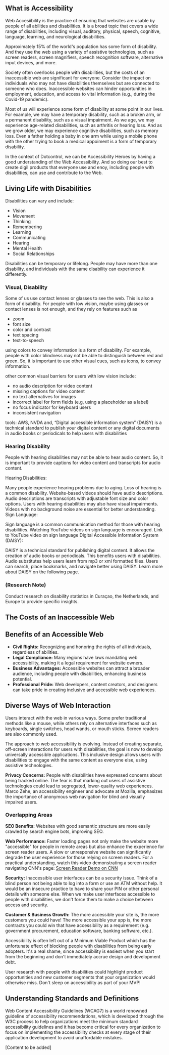 ## What is Accessibility

Web Accesiibility is the practice of ensuring that websites are usable by people of all abilities and disabilities. It is a broad topic that covers a wide range of disabilities, including visual, auditory, physical, speech, cognitive, language, learning, and neurological disabilities.

Approximately 15% of the world's population has some form of disability. And they use the web using a variety of assistive technologies, such as screen readers, screen magnifiers, speech recognition software, alternative input devices, and more.

Society often overlooks people with disabilities, but the costs of an inaccessible web are significant for everyone. Consider the impact on individuals who may not have disabilities themselves but are connected to someone who does. Inaccessible websites can hinder opportunities in employment, education, and access to vital information (e.g., during the Covid-19 pandemic).

Most of us will experience some form of disability at some point in our lives. For example, we may have a temporary disability, such as a broken arm, or a permanent disability, such as a visual impairment. As we age, we may experience age-related disabilities, such as arthritis or hearing loss. And as we grow older, we may experience cognitive disabilities, such as memory loss. Even a father holding a baby in one arm while using a mobile phone with the other trying to book a medical appoiment is a form of temporary disability.

In the context of Dotcontrol, we can be Accessibility Heroes by having a good understanding of the Web Accessibility. And so doing our best to create digil products that everyone use and enoy, including people with disabilities, can use and contribute to the Web.

## Living Life with Disabilities

Disabilities can vary and include:

- Vision
- Movement
- Thinking
- Remembering
- Learning
- Communicating
- Hearing
- Mental Health
- Social Relationships

Disabilities can be temporary or lifelong. People may have more than one disability, and individuals with the same disability can experience it differently.

### Visual, Disability

Some of us use contact lenses or glasses to see the web. This is also a form of disability. For people with low vision, maybe using glasses or contact lenses is not enough, and they rely on features such as

- zoom
- font size
- color and contrast
- text spacing
- text-to-speech

using colors to convey information is a form of disability. For example, people with color blindness may not be able to distinguish between red and green. So, it is important to use other visual cues, such as icons, to convey information.

other common visual barriers for users with low vision include:

- no audio description for video content
- missing captions for video content
- no text alternatives for images
- incorrect label for form fields (e.g, using a placeholder as a label)
- no focus indicator for keyboard users
- inconsistent navigation

tools:
AWS, NVDA and, “Digital accessible information system” (DAISY) is a technical standard to publish your
digital content or any digital documents in audio books or periodicals to
help users with disabilities

### Hearing Disability

People with hearing disabilities may not be able to hear audio content. So, it is important to provide captions for video content and transcripts for audio content.

Hearing Disabilities:

Many people experience hearing problems due to aging.
Loss of hearing is a common disability.
Website-based videos should have audio descriptions.
Audio descriptions are transcripts with adjustable font size and color options.
Users with hearing disabilities may also have visual impairments.
Videos with no background noise are essential for better understanding.
Sign Language:

Sign language is a common communication method for those with hearing disabilities.
Watching YouTube videos on sign language is encouraged.
Link to YouTube video on sign language
Digital Accessible Information System (DAISY):

DAISY is a technical standard for publishing digital content.
It allows the creation of audio books or periodicals.
This benefits users with disabilities.
Audio substitutes help users learn from mp3 or xml formatted files.
Users can search, place bookmarks, and navigate better using DAISY.
Learn more about DAISY on the following page.


### (Research Note)

Conduct research on disability statistics in Curaçao, the Netherlands, and Europe to provide specific insights.

## The Costs of an Inaccessible Web

## Benefits of an Accessible Web

- **Civil Rights:** Recognizing and honoring the rights of all individuals, regardless of abilities.
- **Legal Compliance:** Many regions have laws mandating web accessibility, making it a legal requirement for website owners.
- **Business Advantages:** Accessible websites can attract a broader audience, including people with disabilities, enhancing business potential.
- **Professional Pride:** Web developers, content creators, and designers can take pride in creating inclusive and accessible web experiences.

## Diverse Ways of Web Interaction

Users interact with the web in various ways. Some prefer traditional methods like a mouse, while others rely on alternative interfaces such as keyboards, single switches, head wands, or mouth sticks. Screen readers are also commonly used.

The approach to web accessibility is evolving. Instead of creating separate, off-screen interactions for users with disabilities, the goal is now to develop universally accessible applications. This inclusive design allows users with disabilities to engage with the same content as everyone else, using assistive technologies.

**Privacy Concerns:**
People with disabilities have expressed concerns about being tracked online. The fear is that marking out users of assistive technologies could lead to segregated, lower-quality web experiences. Marco Zehe, an accessibility engineer and advocate at Mozilla, emphasizes the importance of anonymous web navigation for blind and visually impaired users.

### Overlapping Areas

**SEO Benefits:**
Websites with good semantic structure are more easily crawled by search engine bots, improving SEO.

**Web Performance:**
Faster loading pages not only make the website more "accessible" for people in remote areas but also enhance the experience for screen reader users. A slow or unresponsive website can significantly degrade the user experience for those relying on screen readers. For a practical understanding, watch this video demonstrating a screen reader navigating CNN's page: [Screen Reader Demo on CNN](https://youtu.be/EnmWUj4XKGg)

**Security:**
Inaccessible user interfaces can be a security issue. Think of a blind person not being able to log into a form or use an ATM without help. It would be an insecure practice to have to share your PIN or other personal details with someone else. When we make user interfaces accessible to people with disabilities, we don't force them to make a choice between access and security.

**Customer & Business Growth:**
The more accessible your site is, the more customers you could have! The more accessible your app is, the more contracts you could win that have accessibility as a requirement (e.g. government procurement, education software, banking software, etc.).

Accessibility is often left out of a Minimum Viable Product which has the unfortunate effect of blocking people with disabilities from being early adopters. It's a real shame, since accessibility is easiest when you start from the beginning and don't immediately accrue design and development debt.

User research with people with disabilities could highlight product opportunities and new customer segments that your organization would otherwise miss. Don't sleep on accessibility as part of your MVP!

## Understanding Standards and Definitions

Web Content
Accessibility Guidelines (WCAG7) is a world renowned guideline of
accessibility recommendations, which is developed through the W3C
process to help organizations meet the minimum standard accessibility
guidelines and it has become critical for every organization to focus on
implementing the accessibility checks at every stage of their application
development to avoid unaffordable mistakes.

[Content to be added]
